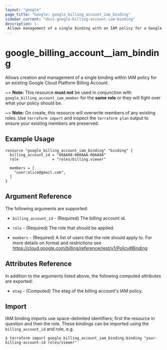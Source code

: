 ```yaml
---
layout: "google"
page_title: "Google: google_billing_account_iam_binding"
sidebar_current: "docs-google-billing-account-iam-binding"
description: |-
 Allows management of a single binding with an IAM policy for a Google Cloud Platform Billing Account.
---
```


# google\_billing_account_\_iam\_binding

Allows creation and management of a single binding within IAM policy for
an existing Google Cloud Platform Billing Account.

~> **Note:** This resource __must not__ be used in conjunction with
   `google_billing_account_iam_member` for the __same role__ or they will fight over
   what your policy should be.

~> **Note:** On create, this resource will overwrite members of any existing roles.
    Use `terraform import` and inspect the `terraform plan` output to ensure
    your existing members are preserved.

## Example Usage

```hcl
resource "google_billing_account_iam_binding" "binding" {
  billing_account_id = "00AA00-000AAA-00AA0A"
  role               = "roles/billing.viewer"

  members = [
    "user:alice@gmail.com",
  ]
}
```

## Argument Reference

The following arguments are supported:

* `billing_account_id` - (Required) The billing account id.

* `role` - (Required) The role that should be applied.

* `members` - (Required) A list of users that the role should apply to. For more details on format and restrictions see https://cloud.google.com/billing/reference/rest/v1/Policy#Binding

## Attributes Reference

In addition to the arguments listed above, the following computed attributes are
exported:

* `etag` - (Computed) The etag of the billing account's IAM policy.

## Import

IAM binding imports use space-delimited identifiers; first the resource in question and then the role.  These bindings can be imported using the `billing_account_id` and role, e.g.

```
$ terraform import google_billing_account_iam_binding.binding "your-billing-account-id roles/viewer"
```
